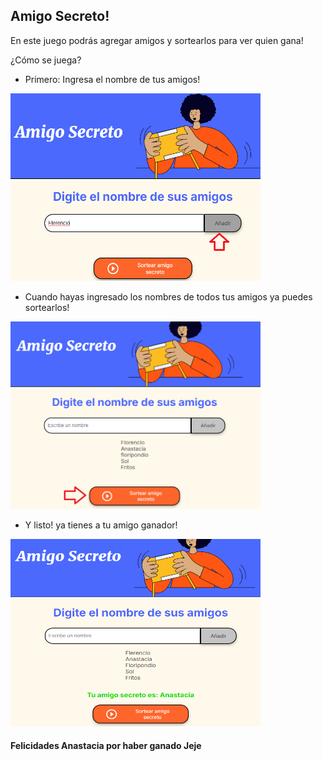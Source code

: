 <h2>Amigo Secreto!</h2>

En este juego podrás agregar amigos y sortearlos para ver quien gana!

¿Cómo se juega?

- Primero: Ingresa el nombre de tus amigos!

<img src="assets/Captura-1.png" width="400" height="300">

- Cuando hayas ingresado los nombres de todos tus amigos ya puedes sortearlos!

<img src="assets/Captura-2.png" width="400" height="300">

- Y listo! ya tienes a tu amigo ganador!
<img src="assets/Captura-3.png" width="400" height="300">

<h4>Felicidades Anastacia por haber ganado Jeje</h4>
